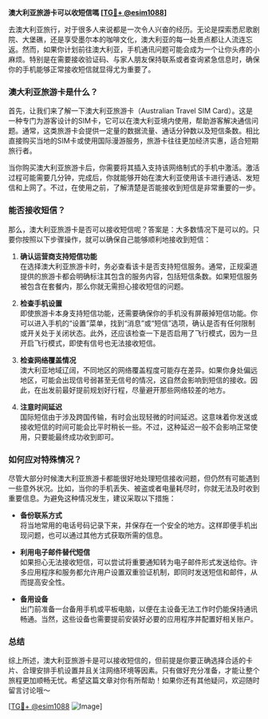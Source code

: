 **澳大利亚旅游卡可以收短信嗎 [[TG💪+ @esim1088](https://t.me/s/esim1088)]**

去澳大利亚旅行，对于很多人来说都是一次令人兴奋的经历。无论是探索悉尼歌剧院、大堡礁，还是享受墨尔本的咖啡文化，澳大利亚的每一处景点都让人流连忘返。然而，如果你计划前往澳大利亚，手机通讯问题可能会成为一个让你头疼的小麻烦。特别是在需要接收验证码、与家人朋友保持联系或者查询紧急信息时，确保你的手机能够正常接收短信就显得尤为重要了。

### 澳大利亚旅游卡是什么？

首先，让我们来了解一下澳大利亚旅游卡（Australian Travel SIM Card）。这是一种专门为游客设计的SIM卡，它可以在澳大利亚境内使用，帮助游客解决通信问题。通常，这类旅游卡会提供一定量的数据流量、通话分钟数以及短信条数。相比直接购买当地的SIM卡或使用国际漫游服务，旅游卡往往更加经济实惠，适合短期旅行者。

当你购买澳大利亚旅游卡后，你需要将其插入支持该网络制式的手机中激活。激活过程可能需要几分钟，完成后，你就能够开始在澳大利亚使用该卡进行通话、发短信和上网了。不过，在使用之前，了解清楚是否能接收到短信是非常重要的一步。

### 能否接收短信？

那么，澳大利亚旅游卡是否可以接收短信呢？答案是：大多数情况下是可以的。只要你按照以下步骤操作，就可以确保自己能够顺利地接收到短信：

1. **确认运营商支持短信功能**  
   在选择澳大利亚旅游卡时，务必查看该卡是否支持短信服务。通常，正规渠道提供的旅游卡都会明确标注其包含的服务内容，包括短信条数。如果短信服务被包含在套餐内，那么你就无需担心接收短信的问题。

2. **检查手机设置**  
   即使旅游卡本身支持短信功能，还需要确保你的手机没有屏蔽掉短信功能。你可以进入手机的“设置”菜单，找到“消息”或“短信”选项，确认是否有任何限制或开关处于关闭状态。此外，还应该检查一下是否启用了飞行模式，因为一旦开启飞行模式，即使有信号也无法接收短信。

3. **检查网络覆盖情况**  
   澳大利亚地域辽阔，不同地区的网络覆盖程度可能存在差异。如果你身处偏远地区，可能会出现信号弱甚至无信号的情况，这自然会影响到短信的接收。因此，在出发前最好提前规划好行程，尽量避开那些网络较差的地方。

4. **注意时间延迟**  
   国际短信由于涉及跨国传输，有时会出现轻微的时间延迟。这意味着你发送或接收短信的时间可能会比平时稍长一些。不过，这种延迟一般不会影响正常使用，只要能最终成功收到即可。

### 如何应对特殊情况？

尽管大部分时候澳大利亚旅游卡都能很好地处理短信接收问题，但仍然有可能遇到一些意外状况。比如，当你的手机丢失、被盗或者电量耗尽时，你就无法及时收到重要信息。为避免这种情况发生，建议采取以下措施：

- **备份联系方式**  
  将当地常用的电话号码记录下来，并保存在一个安全的地方。这样即便手机出现问题，也可以通过其他方式获取所需的信息。
  
- **利用电子邮件替代短信**  
  如果担心无法接收短信，可以尝试将重要通知转为电子邮件形式发送给你。许多应用程序和服务都允许用户设置双重验证机制，即同时发送短信和邮件，从而提高安全性。

- **备用设备**  
  出门前准备一台备用手机或平板电脑，以便在主设备无法工作时仍能保持通讯畅通。当然，这些设备也需要提前安装好必要的应用程序并配置好相关账户。

### 总结

综上所述，澳大利亚旅游卡是可以接收短信的，但前提是你要正确选择合适的卡片、合理安排手机设置并且关注网络环境等因素。只有做好充分准备，才能让整个旅程更加顺畅无忧。希望这篇文章对你有所帮助！如果你还有其他疑问，欢迎随时留言讨论哦～

[[TG💪+ @esim1088](https://t.me/s/esim1088) ![Image](https://i.postimg.cc/4NQfJmqS/Snipaste-2025-05-13-00-14-12.png)]